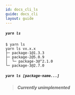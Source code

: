 ```yaml
---
id: docs_cli_ls
guide: docs_cli
layout: guide
---
```


##### `yarn ls`


```
$ yarn ls
yarn ls vx.x.x
├─ package-1@1.3.3
├─ package-2@5.0.9
│  └─ package-3@^2.1.0
└─ package-3@2.7.0
```

##### `yarn ls [package-name...]`

> ***Currently unimplemented***
